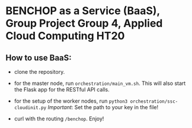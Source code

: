 # BENCHOP as a Service (BaaS), Group Project Group 4, Applied Cloud Computing HT20

## How to use BaaS:
- clone the repository.
- for the master node, run 
    `orchestration/main_vm.sh`. 
  This will also start the Flask app for the RESTful API calls.
- for the setup of the worker nodes, run 
    `python3 orchestration/ssc-cloudinit.py`
*Important*: Set the path to your key in the file!

- curl with the routing `/benchop`. Enjoy!




